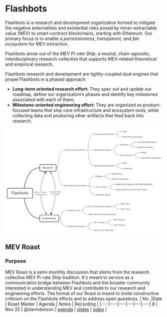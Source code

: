 # Flashbots
Flashbots is a research and development organization formed to mitigate the negative externalities and existential risks posed by miner-extractable value (MEV) to smart-contract blockchains, starting with Ethereum. Our primary focus is to enable a *permissionless, transparent, and fair ecosystem* for MEV extraction.

Flashbots arose out of the *MEV Pi-rate Ship*, a neutral, chain-agnostic, interdisciplinary research collective that supports MEV-related theoretical and empirical research.

Flashbots research and development are tightly-coupled dual engines that propel Flashbots in a phased approach:
- **Long-term oriented research effort:** They spec out and update our roadmap, define our organization’s phases and identify key milestones associated with each of them;
- **Milestone-oriented engineering effort:** They are organized as product-focused teams that ship core infrastructure and ecosystem tools, while collecting data and producing other artifacts that feed back into research.

![FlashbotsOrg](FlashbotsOrgChart.png)

## MEV Roast
### Purpose
MEV Roast is a semi-monthly discussion that stems from the research collective MEV Pi-rate Ship tradition. It's meant to service as a communication bridge between Flashbots and the broader community interested in understanding MEV and contribute to our research and engineering efforts. The format of our Roast is meant to invite constructive criticism on the Flashbots efforts and to address open questions. 
| No. |Date | Roast Master | Agenda | Notes | Recording |
|:---|:---|:---|---|---|:---|
8 | Nov 25 | @danrobinson | [agenda](https://github.com/flashbots/pm/issues/1) | [slides](https://docs.google.com/presentation/d/1R0P-ypkiPJw-re0oKlkXkCF03UaVq_0fVnO9J0ewh1Q/edit?usp=sharing) | [video](https://drive.google.com/file/d/1bMwtTKtOITYr2DV_59RngOQADL4I3cWR/view?usp=sharing) |
